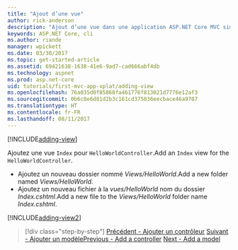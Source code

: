 ```yaml
---
title: "Ajout d’une vue"
author: rick-anderson
description: "Ajout d’une vue dans une application ASP.NET Core MVC simple"
keywords: ASP.NET Core, cli
ms.author: riande
manager: wpickett
ms.date: 03/30/2017
ms.topic: get-started-article
ms.assetid: 69421638-1638-41e6-9ad7-cad666abf4db
ms.technology: aspnet
ms.prod: asp.net-core
uid: tutorials/first-mvc-app-xplat/adding-view
ms.openlocfilehash: 76a035d0f85868fa461776f813021d7776e12af3
ms.sourcegitcommit: 0b6c8e6d81d2b3c161cd375036eecbace46a9707
ms.translationtype: HT
ms.contentlocale: fr-FR
ms.lasthandoff: 08/11/2017
---
```

[!INCLUDE[adding-view](../../includes/mvc-intro/adding_view1.md)]

<span data-ttu-id="7ec97-104">Ajoutez une vue `Index` pour `HelloWorldController`.</span><span class="sxs-lookup"><span data-stu-id="7ec97-104">Add an `Index` view for the `HelloWorldController`.</span></span>

* <span data-ttu-id="7ec97-105">Ajoutez un nouveau dossier nommé *Views/HelloWorld*.</span><span class="sxs-lookup"><span data-stu-id="7ec97-105">Add a new folder named *Views/HelloWorld*.</span></span>
* <span data-ttu-id="7ec97-106">Ajoutez un nouveau fichier à la *vues/HelloWorld* nom du dossier *Index.cshtml*.</span><span class="sxs-lookup"><span data-stu-id="7ec97-106">Add a new file to the *Views/HelloWorld* folder name *Index.cshtml*.</span></span>

[!INCLUDE[adding-view2](../../includes/mvc-intro/adding_view2.md)]

>[!div class="step-by-step"]
<span data-ttu-id="7ec97-107">[Précédent - Ajouter un contrôleur](adding-controller.md)
[Suivant - Ajouter un modèle](adding-model.md)</span><span class="sxs-lookup"><span data-stu-id="7ec97-107">[Previous - Add a controller](adding-controller.md)
[Next - Add a model](adding-model.md)</span></span>

